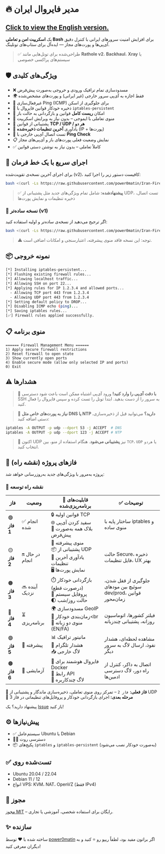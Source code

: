 # 🔥 مدیر فایروال ایران

## [Click to view the English version.](README.md)

یک **اسکریپت امن و تعاملی Bash** برای افزایش امنیت سرورهای ایرانی با کنترل دقیق آی‌پی‌ها و پورت‌های مجاز — ایده‌آل برای ستاپ‌های تونلینگ.

> ✅ طراحی‌شده برای تونل‌هایی مانند **Rathole v2**، **Backhaul**، **Xray** یا سیستم‌های پراکسی خصوصی


## 🛡️ ویژگی‌های کلیدی

* ❌ مسدودسازی تمام ترافیک ورودی و خروجی به‌صورت پیش‌فرض
* 🌍 فقط اجازه به آی‌پی سرور خارجی (غیر ایرانی) و پورت‌های مشخص‌شده
* 🔕 غیرفعال‌سازی Ping (ICMP) برای جلوگیری از اسکن
* 💾 ذخیره خودکار قوانین فایروال با `iptables-persistent`
* 🔁 امکان **ریست کامل** قوانین و بازگردانی به حالت باز
* 📱 منوی تعاملی با ایموجی – بدون نیاز به ویرایش اسکریپت
* 🔐 پشتیبانی از قوانین **TCP / UDP / هر دو**
* 🧠 یادآوری **آخرین تنظیمات ذخیره‌شده** (IP + پورت‌ها)
* 🧪 تست اتصال آی‌پی خارجی با **Ping Check**
* 📋 نمایش وضعیت فعلی پورت‌های باز و آی‌پی‌های مجاز
* ✅ کاملاً تعاملی – بدون نیاز به نوشتن دستی قوانین


## 🚀 اجرای سریع با یک خط فرمان

برای اجرای آخرین نسخه‌ی تقویت‌شده (v2)، کافیست دستور زیر را اجرا کنید:

```bash
bash <(curl -Ls https://raw.githubusercontent.com/power0matin/Iran-Firewall-Manager/main/firewall-manager-v2.sh)
```

> ✅ **پیشنهادشده:** شامل تمام ویژگی‌های جدید مثل پشتیبانی از UDP، تست اتصال، ذخیره تنظیمات و نمایش پورت‌ها


### 🧪 نسخه ساده‌تر (v1)

اگر ترجیح می‌دهید از نسخه‌ی ساده‌تر و اولیه استفاده کنید:

```bash
bash <(curl -Ls https://raw.githubusercontent.com/power0matin/Iran-Firewall-Manager/main/firewall-manager.sh)
```

> ⚠️ توجه: این نسخه فاقد منوی پیشرفته، اعتبارسنجی و امکانات اضافی است.


## 📦 نمونه خروجی

```bash
[*] Installing iptables-persistent...
[*] Flushing existing firewall rules...
[*] Allowing localhost traffic...
[*] Allowing SSH on port 22...
[*] Applying rules for IP 1.2.3.4 and allowed ports...
  - Allowing TCP port 443 from 1.2.3.4
  - Allowing UDP port 443 from 1.2.3.4
[*] Setting default policy to DROP...
[*] Disabling ICMP echo (ping)...
[*] Saving iptables rules...
[✅] Firewall rules applied successfully.
```


## 📋 منوی برنامه

```
====== Firewall Management Menu ======
1) Apply secure firewall restrictions
2) Reset firewall to open state
3) Show currently open ports
4) Enable secure mode (allow only selected IP and ports)
0) Exit
```


## ⚠️ هشدارها

> 🛑 **با دقت آی‌پی را وارد کنید!**
> ورود آی‌پی اشتباه ممکن است باعث شود دسترسی SSH به سرور را از دست بدهید. ابتدا تونل را تست کرده و سپس فایروال را فعال کنید.

> 🧠 **نیاز به پورت‌های خاص مثل DNS یا NTP دارید؟**
> می‌توانید قبل از ذخیره‌سازی، دستی اضافه کنید:

```bash
iptables -A OUTPUT -p udp --dport 53 -j ACCEPT  # DNS  
iptables -A OUTPUT -p udp --dport 123 -j ACCEPT # NTP  
```

> 📡 اکنون UDP نیز **پشتیبانی می‌شود**. هنگام استفاده از منو، بین `TCP`، `UDP` یا `هردو` انتخاب کنید.


## 🧱 فازهای پروژه (نقشه راه)

پروژه به‌مرور با ویژگی‌های جدید به‌روزرسانی خواهد شد:

### 🧱 نقشه راه توسعه

| فاز          | وضعیت           | 🔧 قابلیت‌های برنامه‌ریزی‌شده                                                          | ✅ توضیحات                                                       |
| ------------ | --------------- | -------------------------------------------------------------------------------------- | --------------------------------------------------------------- |
| 🟢 **فاز 1** | ✅ انجام شده     | 🔒 قوانین اولیه TCP<br>🌐 سفید کردن آی‌پی<br>🚫 بلاک همه به‌صورت پیش‌فرض               | ساختار پایه با iptables و منوی ساده                             |
| 🟡 **فاز 2** | 🔛 در حال انجام | 📱 منوی پیشرفته<br>📦 پشتیبانی از UDP<br>🧠 یادآوری آخرین تنظیمات<br>🖥️ نمایش پورت‌ها | حالت Secure، ذخیره فایل تنظیمات، UX بهتر                        |
| 🟠 **فاز 3** | 🔜 آینده نزدیک  | ⏱️ بازگردانی خودکار (درصورت قطع)<br>🧪 پروفایل سیستم<br>🌓 حالت روز/شب                 | جلوگیری از قفل شدن، سوئیچ بین مودهای dev/prod، قوانین زمان‌محور |
| 🔵 **فاز 4** | ⏳ برنامه‌ریزی   | 🌍 مسدودسازی GeoIP<br>📅 زمان‌بندی خودکار\<br💬 منوی دو زبانه (EN/FA)                  | فیلتر کشورها، اتوماسیون روزانه، پشتیبانی چندزبانه               |
| 🟣 **فاز 5** | 🧠 پیشرفته      | 📊 مانیتور ترافیک<br>🚨 هشدار تلگرام<br>📥 لاگ خارجی                                   | مشاهده لحظه‌ای، هشدار نفوذ، ارسال لاگ به سرور دیگر              |
| 🟤 **فاز 6** | 🧪 آزمایشی      | 🐳 فایروال هوشمند برای Docker<br>🔗 رابط API<br>👥 لاگ چندکاربره                       | اتصال به داکر، کنترل از راه دور، لاگ دسترسی ادمین‌ها            |

🔧 **فاز فعلی:** `فاز 2` – تمرکز روی منوی تعاملی، ذخیره‌سازی ماندگار و پشتیبانی از UDP
📅 **مرحله بعدی:** اجرای بازگردانی خودکار و پروفایل‌های تنظیماتی در فاز 3

پیشنهاد دارید؟ یک [Issue](https://github.com/power0matin/Iran-Firewall-Manager/issues) باز کنید!


## ⚙️ پیش‌نیازها

* ✅ سیستم‌عامل Ubuntu یا Debian
* 🧑‍💻 دسترسی روت
* 📦 پکیج‌های `iptables` و `iptables-persistent` (به‌صورت خودکار نصب می‌شود)


## ✅ تست‌شده روی

* Ubuntu 20.04 / 22.04
* Debian 11 / 12
* انواع VPS: KVM، NAT، OpenVZ (فقط IPv4)


## 📄 مجوز

[مجوز MIT](LICENSE) – رایگان برای استفاده شخصی، آموزشی یا تجاری.


## ✨ سازنده

ساخته شده با ❤️ توسط [power0matin](https://github.com/power0matin)
اگر براتون مفید بود، لطفاً ریپو رو ⭐ کنید و به دیگران معرفی کنید!
